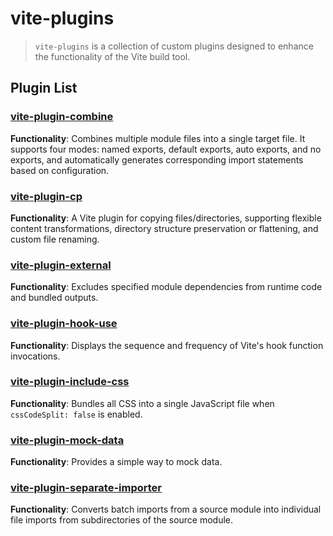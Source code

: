 # vite-plugins

> `vite-plugins` is a collection of custom plugins designed to enhance the functionality of the Vite build tool.

## Plugin List

### [vite-plugin-combine](/plugins/vite-plugin-combine/quick-start)

**Functionality**: Combines multiple module files into a single target file. It supports four modes: named exports, default exports, auto exports, and no exports, and automatically generates corresponding import statements based on configuration.

### [vite-plugin-cp](/plugins/vite-plugin-cp/quick-start)

**Functionality**: A Vite plugin for copying files/directories, supporting flexible content transformations, directory structure preservation or flattening, and custom file renaming.

### [vite-plugin-external](/plugins/vite-plugin-external/quick-start)

**Functionality**: Excludes specified module dependencies from runtime code and bundled outputs.

### [vite-plugin-hook-use](/plugins/vite-plugin-hook-use/quick-start)

**Functionality**: Displays the sequence and frequency of Vite's hook function invocations.

### [vite-plugin-include-css](/plugins/vite-plugin-include-css/quick-start)

**Functionality**: Bundles all CSS into a single JavaScript file when `cssCodeSplit: false` is enabled.

### [vite-plugin-mock-data](/plugins/vite-plugin-mock-data/quick-start)

**Functionality**: Provides a simple way to mock data.

### [vite-plugin-separate-importer](/plugins/vite-plugin-separate-importer/quick-start)

**Functionality**: Converts batch imports from a source module into individual file imports from subdirectories of the source module.